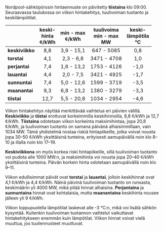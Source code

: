 Nordpool-sähköpörssin hintaennuste on päivitetty **tiistaina** klo 09:00. Seuraavassa taulukossa on viikon hintakehitys, tuulivoiman tuotanto ja keskilämpötilat.

|       | keski-<br>hinta<br>¢/kWh | min - max<br>¢/kWh | tuulivoima<br>min - max<br>MW | keski-<br>lämpötila<br>°C |
|:-------------|:----------------:|:----------------:|:-------------:|:-------------:|
| **keskiviikko** | 8,8 | 3,9 - 15,1 | 647 - 5085 | 0,8 |
| **torstai** | 4,1 | 2,3 - 6,8 | 3471 - 4708 | 1,0 |
| **perjantai** | 7,4 | 1,6 - 13,2 | 1753 - 4126 | -1,0 |
| **lauantai** | 4,4 | 2,0 - 7,5 | 3421 - 4925 | -1,7 |
| **sunnuntai** | 7,4 | 5,0 - 12,6 | 1599 - 3719 | -3,5 |
| **maanantai** | 9,3 | 6,8 - 13,2 | 1380 - 3279 | -3,3 |
| **tiistai** | 12,7 | 5,5 - 20,8 | 1034 - 2954 | -4,6 |

Viikon hintakehitys näyttää merkittävää vaihtelua eri päivien välillä. **Keskiviikko** ja **tiistai** erottuvat korkeimmilla keskihinnoilla, 8,8 ¢/kWh ja 12,7 ¢/kWh. **Tiistaina** odotetaan viikon korkeinta maksimihintaa, jopa 20,8 ¢/kWh, ja tuulivoiman tuotanto on samana päivänä alhaisimmillaan, vain 1034 MW. Tämä yhdistelmä nostaa riskiä hintapiikeille, jotka voivat nousta jopa 30–50 ¢/kWh yksittäisinä tunteina, erityisesti aamupäivällä noin klo 8–10 ja illalla noin klo 17–19.

**Keskiviikkona** on myös korkea riski hintapiikeille, sillä tuulivoiman tuotanto voi pudota alle 1000 MW:n, ja maksimihinta voi nousta jopa 20–40 ¢/kWh yksittäisinä tunteina. Päivän korkein hinta odotetaan aamupäivällä noin klo 9–11.

Viikon edullisimmat päivät ovat **torstai** ja **lauantai**, jolloin keskihinnat ovat 4,1 ¢/kWh ja 4,4 ¢/kWh. Näinä päivinä tuulivoiman tuotanto on runsasta, keskimäärin yli 4000 MW, mikä pitää hinnat alhaisina. **Perjantaina** ja **sunnuntaina** hinnat ovat kohtalaisia, mutta **maanantaina** keskihinta nousee jälleen yli 9 ¢/kWh.

Viikon loppupuolella lämpötilat laskevat alle -3 °C:n, mikä voi lisätä sähkön kysyntää. Kuitenkin tuulivoiman tuotannon vaihtelut vaikuttavat hintakehitykseen enemmän kuin lämpötilat. Viikon hinnat voivat vielä muuttua, jos tuuliennusteet muuttuvat.